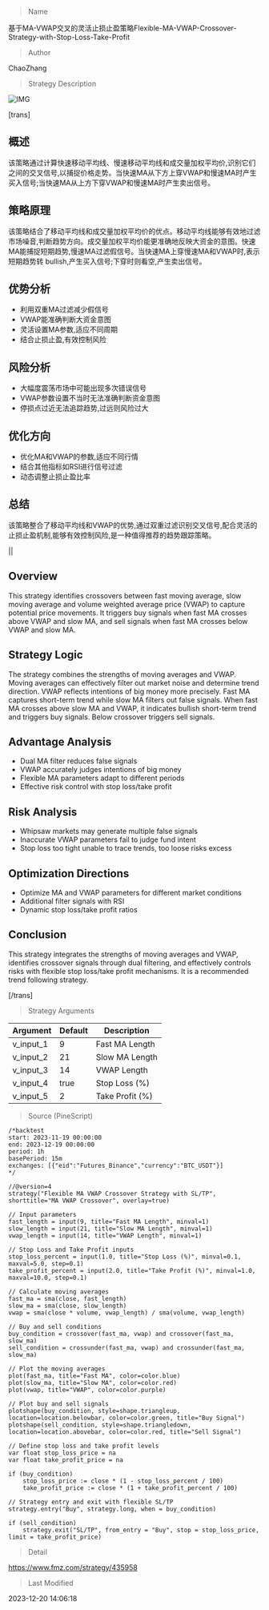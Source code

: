 
> Name

基于MA-VWAP交叉的灵活止损止盈策略Flexible-MA-VWAP-Crossover-Strategy-with-Stop-Loss-Take-Profit

> Author

ChaoZhang

> Strategy Description

![IMG](https://www.fmz.com/upload/asset/b0346e70d6d2afca54.png)

[trans]

## 概述
该策略通过计算快速移动平均线、慢速移动平均线和成交量加权平均价,识别它们之间的交叉信号,以捕捉价格走势。当快速MA从下方上穿VWAP和慢速MA时产生买入信号;当快速MA从上方下穿VWAP和慢速MA时产生卖出信号。

## 策略原理  
该策略结合了移动平均线和成交量加权平均价的优点。移动平均线能够有效地过滤市场噪音,判断趋势方向。成交量加权平均价能更准确地反映大资金的意图。快速MA能捕捉短期趋势,慢速MA过滤假信号。当快速MA上穿慢速MA和VWAP时,表示短期趋势转 bullish,产生买入信号;下穿时则看空,产生卖出信号。

## 优势分析
- 利用双重MA过滤减少假信号
- VWAP能准确判断大资金意图  
- 灵活设置MA参数,适应不同周期
- 结合止损止盈,有效控制风险

## 风险分析
- 大幅度震荡市场中可能出现多次错误信号
- VWAP参数设置不当时无法准确判断资金意图  
- 停损点过近无法追踪趋势,过远则风险过大

## 优化方向 
- 优化MA和VWAP的参数,适应不同行情
- 结合其他指标如RSI进行信号过滤
- 动态调整止损止盈比率

## 总结
该策略整合了移动平均线和VWAP的优势,通过双重过滤识别交叉信号,配合灵活的止损止盈机制,能够有效控制风险,是一种值得推荐的趋势跟踪策略。

||

## Overview
This strategy identifies crossovers between fast moving average, slow moving average and volume weighted average price (VWAP) to capture potential price movements. It triggers buy signals when fast MA crosses above VWAP and slow MA, and sell signals when fast MA crosses below VWAP and slow MA.  

## Strategy Logic
The strategy combines the strengths of moving averages and VWAP. Moving averages can effectively filter out market noise and determine trend direction. VWAP reflects intentions of big money more precisely. Fast MA captures short-term trend while slow MA filters out false signals. When fast MA crosses above slow MA and VWAP, it indicates bullish short-term trend and triggers buy signals. Below crossover triggers sell signals.   

## Advantage Analysis 
- Dual MA filter reduces false signals
- VWAP accurately judges intentions of big money
- Flexible MA parameters adapt to different periods  
- Effective risk control with stop loss/take profit

## Risk Analysis
- Whipsaw markets may generate multiple false signals
- Inaccurate VWAP parameters fail to judge fund intent   
- Stop loss too tight unable to trace trends, too loose risks excess

## Optimization Directions
- Optimize MA and VWAP parameters for different market conditions
- Additional filter signals with RSI  
- Dynamic stop loss/take profit ratios  

## Conclusion
This strategy integrates the strengths of moving averages and VWAP, identifies crossover signals through dual filtering, and effectively controls risks with flexible stop loss/take profit mechanisms. It is a recommended trend following strategy.

[/trans]

> Strategy Arguments



|Argument|Default|Description|
|----|----|----|
|v_input_1|9|Fast MA Length|
|v_input_2|21|Slow MA Length|
|v_input_3|14|VWAP Length|
|v_input_4|true|Stop Loss (%)|
|v_input_5|2|Take Profit (%)|


> Source (PineScript)

``` pinescript
/*backtest
start: 2023-11-19 00:00:00
end: 2023-12-19 00:00:00
period: 1h
basePeriod: 15m
exchanges: [{"eid":"Futures_Binance","currency":"BTC_USDT"}]
*/

//@version=4
strategy("Flexible MA VWAP Crossover Strategy with SL/TP", shorttitle="MA VWAP Crossover", overlay=true)

// Input parameters
fast_length = input(9, title="Fast MA Length", minval=1)
slow_length = input(21, title="Slow MA Length", minval=1)
vwap_length = input(14, title="VWAP Length", minval=1)

// Stop Loss and Take Profit inputs
stop_loss_percent = input(1.0, title="Stop Loss (%)", minval=0.1, maxval=5.0, step=0.1)
take_profit_percent = input(2.0, title="Take Profit (%)", minval=1.0, maxval=10.0, step=0.1)

// Calculate moving averages
fast_ma = sma(close, fast_length)
slow_ma = sma(close, slow_length)
vwap = sma(close * volume, vwap_length) / sma(volume, vwap_length)

// Buy and sell conditions
buy_condition = crossover(fast_ma, vwap) and crossover(fast_ma, slow_ma)
sell_condition = crossunder(fast_ma, vwap) and crossunder(fast_ma, slow_ma)

// Plot the moving averages
plot(fast_ma, title="Fast MA", color=color.blue)
plot(slow_ma, title="Slow MA", color=color.red)
plot(vwap, title="VWAP", color=color.purple)

// Plot buy and sell signals
plotshape(buy_condition, style=shape.triangleup, location=location.belowbar, color=color.green, title="Buy Signal")
plotshape(sell_condition, style=shape.triangledown, location=location.abovebar, color=color.red, title="Sell Signal")

// Define stop loss and take profit levels
var float stop_loss_price = na
var float take_profit_price = na

if (buy_condition)
    stop_loss_price := close * (1 - stop_loss_percent / 100)
    take_profit_price := close * (1 + take_profit_percent / 100)

// Strategy entry and exit with flexible SL/TP
strategy.entry("Buy", strategy.long, when = buy_condition)

if (sell_condition)
    strategy.exit("SL/TP", from_entry = "Buy", stop = stop_loss_price, limit = take_profit_price)

```

> Detail

https://www.fmz.com/strategy/435958

> Last Modified

2023-12-20 14:06:18
